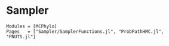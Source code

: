 # Sampler
```@autodocs
Modules = [MCPhylo]
Pages   = ["Sampler/SamplerFunctions.jl", "ProbPathHMC.jl", "PNUTS.jl"]
```
